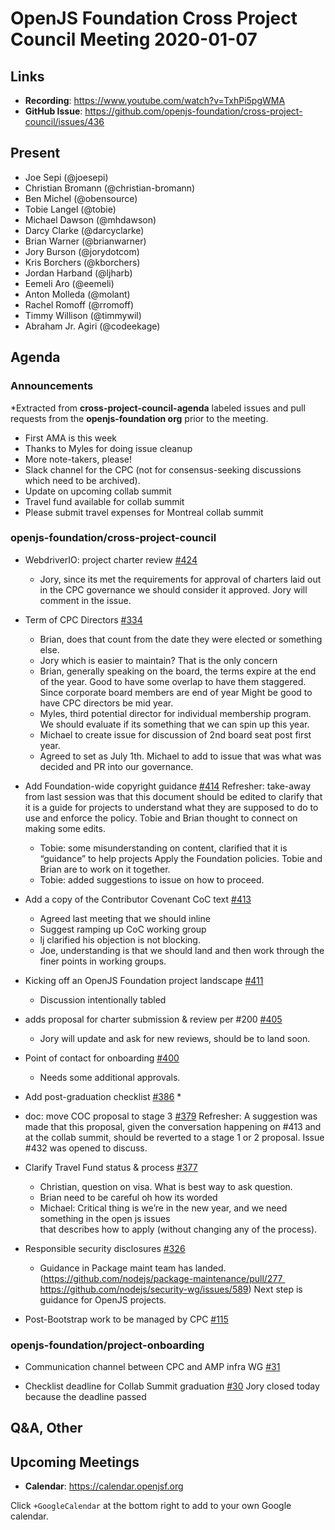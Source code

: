 # OpenJS Foundation Cross Project Council Meeting 2020-01-07

## Links

* **Recording**: https://www.youtube.com/watch?v=TxhPi5pgWMA
* **GitHub Issue**: https://github.com/openjs-foundation/cross-project-council/issues/436

## Present

* Joe Sepi (@joesepi)
* Christian Bromann (@christian-bromann)
* Ben Michel (@obensource)
* Tobie Langel (@tobie)
* Michael Dawson (@mhdawson)
* Darcy Clarke (@darcyclarke)
* Brian Warner (@brianwarner)
* Jory Burson (@jorydotcom)
* Kris Borchers (@kborchers)
* Jordan Harband (@ljharb)
* Eemeli Aro (@eemeli)
* Anton Molleda (@molant)
* Rachel Romoff (@rromoff)
* Timmy Willison (@timmywil)
* Abraham Jr. Agiri (@codeekage)

## Agenda

### Announcements

*Extracted from **cross-project-council-agenda** labeled issues and pull requests from the **openjs-foundation org** prior to the meeting.

* First AMA is this week
* Thanks to Myles for doing issue cleanup
* More note-takers, please!
* Slack channel for the CPC (not for consensus-seeking discussions which need to be archived).
* Update on upcoming collab summit
* Travel fund available for collab summit
* Please submit travel expenses for Montreal collab summit

### openjs-foundation/cross-project-council

* WebdriverIO: project charter review [#424](https://github.com/openjs-foundation/cross-project-council/issues/424)
  * Jory, since its met the requirements for approval of charters laid out in the CPC governance 
    we should consider it approved.  Jory will comment in the issue.

* Term of CPC Directors
[#334](https://github.com/openjs-foundation/cross-project-council/issues/334)
  * Brian, does that count from the date they were elected or something else.
  * Jory which is easier to maintain? That is the only concern
  * Brian, generally speaking on the board, the terms expire at the end of the year. Good to have
    some overlap to have them staggered.  Since corporate board members are end of year
    Might be good to have CPC directors be mid year.
  * Myles, third potential director for individual membership program.  We should evaluate if its
    something that we can spin up this year. 
  * Michael to create issue for discussion of 2nd board seat post first year.
  * Agreed to set as July 1th. Michael to add to issue that was what was decided and PR into our 
    governance.

* Add Foundation-wide copyright guidance [#414](https://github.com/openjs-foundation/cross-project-council/pull/414)
Refresher: take-away from last session was that this document should be edited to clarify that it is a guide for projects to understand what they are supposed to do to use and enforce the policy. Tobie and Brian thought to connect on making some edits.
  * Tobie: some misunderstanding on content, clarified that it is “guidance” to help projects
    Apply the Foundation policies.  Tobie and Brian are to work on it together.
  * Tobie: added suggestions to issue on how to proceed.

* Add a copy of the Contributor Covenant CoC text [#413](https://github.com/openjs-foundation/cross-project-council/pull/413)
  * Agreed last meeting that we should inline
  * Suggest ramping up CoC working group
  * lj clarified his objection is not blocking.
  * Joe, understanding is that we should land and then work through the finer points in working 
    groups.

* Kicking off an OpenJS Foundation project landscape [#411](https://github.com/openjs-foundation/cross-project-council/issues/411)
  * Discussion intentionally tabled

* adds proposal for charter submission & review per #200 [#405](https://github.com/openjs-foundation/cross-project-council/pull/405)
  * Jory will update and ask for new reviews, should be to land soon.

* Point of contact for onboarding [#400](https://github.com/openjs-foundation/cross-project-council/issues/400)
  * Needs some additional approvals.

* Add post-graduation checklist [#386](https://github.com/openjs-foundation/cross-project-council/pull/386)
  * 

* doc: move COC proposal to stage 3 [#379](https://github.com/openjs-foundation/cross-project-council/pull/379)
Refresher: A suggestion was made that this proposal, given the conversation happening on #413 and at the collab summit, should be reverted to a stage 1 or 2 proposal. Issue #432 was opened to discuss.

* Clarify Travel Fund status & process [#377](https://github.com/openjs-foundation/cross-project-council/issues/377)
  * Christian, question on visa.  What is best way to ask question.
  * Brian need to be careful oh how its worded
  * Michael: Critical thing is we’re in the new year, and we need something in the open js issues  
    that describes how to apply (without changing any of the process).

* Responsible security disclosures [#326](https://github.com/openjs-foundation/cross-project-council/issues/326)
  * Guidance in Package maint team has landed. (https://github.com/nodejs/package-maintenance/pull/277 https://github.com/nodejs/security-wg/issues/589)  Next step is guidance for OpenJS projects.

* Post-Bootstrap work to be managed by CPC [#115](https://github.com/openjs-foundation/cross-project-council/issues/115)


### openjs-foundation/project-onboarding

* Communication channel between CPC and AMP infra WG [#31](https://github.com/openjs-foundation/project-onboarding/issues/31)

* Checklist deadline for Collab Summit graduation [#30](https://github.com/openjs-foundation/project-onboarding/issues/30)
Jory closed today because the deadline passed




## Q&A, Other

## Upcoming Meetings

* **Calendar**: https://calendar.openjsf.org

Click `+GoogleCalendar` at the bottom right to add to your own Google calendar.

